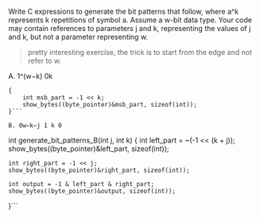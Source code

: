 Write C expressions to generate the bit patterns that follow, where a^k represents
k repetitions of symbol a. Assume a w-bit data type. Your code may contain
references to parameters j and k, representing the values of j and k, but not a
parameter representing w.
> pretty interesting exercise, the trick is to start from the edge and not refer
> to w.

A. 1^(w−k) 0k
```int generate_bit_patterns_A(int k)
{
    int msb_part = -1 << k;
    show_bytes((byte_pointer)&msb_part, sizeof(int));
}```

B. 0w−k−j 1 k 0
```
int generate_bit_patterns_B(int j, int k)
{
    int left_part = ~(-1 << (k + j));
    show_bytes((byte_pointer)&left_part, sizeof(int));

    int right_part = -1 << j;
    show_bytes((byte_pointer)&right_part, sizeof(int));

    int output = -1 & left_part & right_part;
    show_bytes((byte_pointer)&output, sizeof(int));
}```
